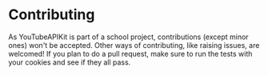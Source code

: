 # Contributing

As YouTubeAPIKit is part of a school project, contributions (except minor ones) won't be accepted. Other ways of contributing, like raising issues, are welcomed! If you plan to do a pull request, make sure to run the tests with your cookies and see if they all pass.
